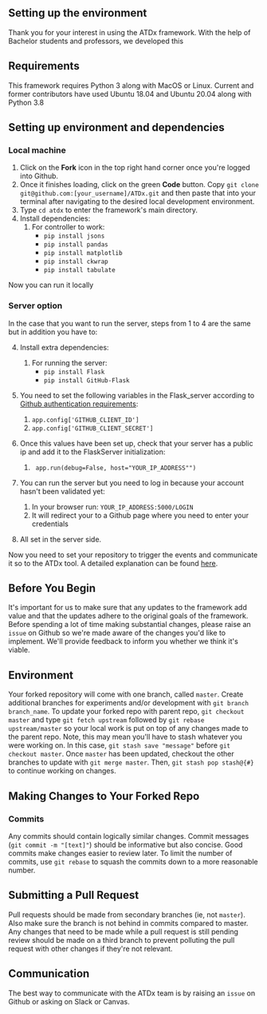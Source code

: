 Setting up the environment
---

Thank you for your interest in using the ATDx framework. With the help of Bachelor students and professors, we developed this 

## Requirements
This framework requires Python 3 along with MacOS or Linux.  Current and former contributors have used Ubuntu 18.04 and Ubuntu 20.04 along with Python 3.8

## Setting up environment and dependencies
### Local machine
1. Click on the **Fork** icon in the top right hand corner once you're logged into Github.
2. Once it finishes loading, click on the green **Code** button. Copy `git clone git@github.com:[your_username]/ATDx.git` and then paste that into your terminal after navigating to the desired local development environment.
3. Type `cd atdx` to enter the framework's main directory.
4. Install dependencies:
    1. For controller to work:
        - `pip install jsons`
        - `pip install pandas`
        - `pip install matplotlib`
        - `pip install ckwrap`
        - `pip install tabulate`
    
Now you can run it locally

### Server option
In the case that you want to run the server, steps from 1 to 4 are the same but in addition you have to:

4. Install extra dependencies:
    1. For running the server:
        - `pip install Flask`
        - `pip install GitHub-Flask`
    
5. You need to set the following variables in the Flask_server according to [Github authentication requirements](https://docs.github.com/en/rest/guides/basics-of-authentication):
    1. ```app.config['GITHUB_CLIENT_ID']```
    2. ```app.config['GITHUB_CLIENT_SECRET']```
    
6. Once this values have been set up, check that your server has a public ip and add it to the FlaskServer initialization:
    1. ``` app.run(debug=False, host="YOUR_IP_ADDRESS"")```
    
7. You can run the server but you need to log in because your account hasn't been validated yet:
    1. In your browser run: ```YOUR_IP_ADDRESS:5000/LOGIN```
    2. It will redirect your to a Github page where you need to enter your credentials
    
8. All set in the server side.

Now you need to set your repository to trigger the events and communicate it so to the ATDx tool. A detailed explanation can be found [here](https://docs.github.com/en/enterprise-server@3.0/developers/webhooks-and-events/webhooks/about-webhooks).

## Before You Begin
It's important for us to make sure that any updates to the framework add value and that the updates adhere to the original goals of the framework.  Before spending a lot of time making substantial changes, please raise an `issue` on Github so we're made aware of the changes you'd like to implement.  We'll provide feedback to inform you whether we think it's viable.

## Environment
Your forked repository will come with one branch, called `master`.  Create additional branches for experiments and/or development with `git branch branch_name`.  To update your forked repo with parent repo, `git checkout master` and type `git fetch upstream` followed by `git rebase upstream/master` so your local work is put on top of any changes made to the parent repo.  Note, this may mean you'll have to stash whatever you were working on.  In this case, `git stash save "message"` before `git checkout master`.  Once `master` has been updated, checkout the other branches to update with `git merge master`.  Then, `git stash pop stash@{#}` to continue working on changes.

## Making Changes to Your Forked Repo
### Commits
Any commits should contain logically similar changes.  Commit messages (`git commit -m "[text]"`) should be informative but also concise.  Good commits make changes easier to review later.  To limit the number of commits, use `git rebase` to squash the commits down to a more reasonable number.

## Submitting a Pull Request
Pull requests should be made from secondary branches (ie, not `master`).  Also make sure the branch is not behind in commits compared to master.  Any changes that need to be made while a pull request is still pending review should be made on a third branch to prevent polluting the pull request with other changes if they're not relevant.  

## Communication
The best way to communicate with the ATDx team is by raising an `issue` on Github or asking on Slack or Canvas.
